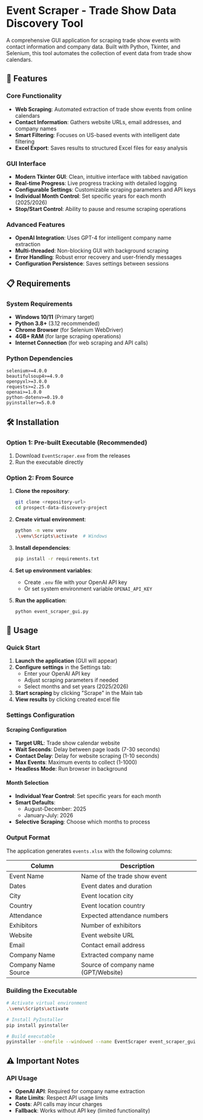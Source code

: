 # Event Scraper - Trade Show Data Discovery Tool

A comprehensive GUI application for scraping trade show events with contact information and company data. Built with Python, Tkinter, and Selenium, this tool automates the collection of event data from trade show calendars.

## 🚀 Features

### Core Functionality
- **Web Scraping**: Automated extraction of trade show events from online calendars
- **Contact Information**: Gathers website URLs, email addresses, and company names
- **Smart Filtering**: Focuses on US-based events with intelligent date filtering
- **Excel Export**: Saves results to structured Excel files for easy analysis

### GUI Interface
- **Modern Tkinter GUI**: Clean, intuitive interface with tabbed navigation
- **Real-time Progress**: Live progress tracking with detailed logging
- **Configurable Settings**: Customizable scraping parameters and API keys
- **Individual Month Control**: Set specific years for each month (2025/2026)
- **Stop/Start Control**: Ability to pause and resume scraping operations

### Advanced Features
- **OpenAI Integration**: Uses GPT-4 for intelligent company name extraction
- **Multi-threaded**: Non-blocking GUI with background scraping
- **Error Handling**: Robust error recovery and user-friendly messages
- **Configuration Persistence**: Saves settings between sessions

## 📋 Requirements

### System Requirements
- **Windows 10/11** (Primary target)
- **Python 3.8+** (3.12 recommended)
- **Chrome Browser** (for Selenium WebDriver)
- **4GB+ RAM** (for large scraping operations)
- **Internet Connection** (for web scraping and API calls)

### Python Dependencies
```
selenium>=4.0.0
beautifulsoup4>=4.9.0
openpyxl>=3.0.0
requests>=2.25.0
openai>=1.0.0
python-dotenv>=0.19.0
pyinstaller>=5.0.0
```

## 🛠️ Installation

### Option 1: Pre-built Executable (Recommended)
1. Download `EventScraper.exe` from the releases
2. Run the executable directly

### Option 2: From Source
1. **Clone the repository**:
   ```bash
   git clone <repository-url>
   cd prospect-data-discovery-project
   ```

2. **Create virtual environment**:
   ```bash
   python -m venv venv
   .\venv\Scripts\activate  # Windows
   ```

3. **Install dependencies**:
   ```bash
   pip install -r requirements.txt
   ```

4. **Set up environment variables**:
   - Create `.env` file with your OpenAI API key
   - Or set system environment variable `OPENAI_API_KEY`

5. **Run the application**:
   ```bash
   python event_scraper_gui.py
   ```

## 🎯 Usage

### Quick Start
1. **Launch the application** (GUI will appear)
2. **Configure settings** in the Settings tab:
   - Enter your OpenAI API key
   - Adjust scraping parameters if needed
   - Select months and set years (2025/2026)
3. **Start scraping** by clicking "Scrape" in the Main tab
5. **View results** by clicking created excel file

### Settings Configuration

#### Scraping Configuration
- **Target URL**: Trade show calendar website
- **Wait Seconds**: Delay between page loads (7-30 seconds)
- **Contact Delay**: Delay for website scraping (1-10 seconds)
- **Max Events**: Maximum events to collect (1-1000)
- **Headless Mode**: Run browser in background

#### Month Selection
- **Individual Year Control**: Set specific years for each month
- **Smart Defaults**: 
  - August-December: 2025
  - January-July: 2026
- **Selective Scraping**: Choose which months to process

### Output Format

The application generates `events.xlsx` with the following columns:

| Column | Description |
|--------|-------------|
| Event Name | Name of the trade show event |
| Dates | Event dates and duration |
| City | Event location city |
| Country | Event location country |
| Attendance | Expected attendance numbers |
| Exhibitors | Number of exhibitors |
| Website | Event website URL |
| Email | Contact email address |
| Company Name | Extracted company name |
| Company Name Source | Source of company name (GPT/Website) |

### Building the Executable
```bash
# Activate virtual environment
.\venv\Scripts\activate

# Install PyInstaller
pip install pyinstaller

# Build executable
pyinstaller --onefile --windowed --name EventScraper event_scraper_gui.py
```

## ⚠️ Important Notes

### API Usage
- **OpenAI API**: Required for company name extraction
- **Rate Limits**: Respect API usage limits
- **Costs**: API calls may incur charges
- **Fallback**: Works without API key (limited functionality)